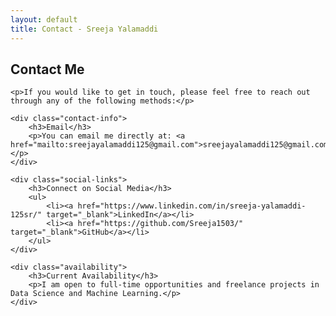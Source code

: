 ```yaml
---
layout: default
title: Contact - Sreeja Yalamaddi
---
```


<section id="contact">
    <h2>Contact Me</h2>

    <p>If you would like to get in touch, please feel free to reach out through any of the following methods:</p>

    <div class="contact-info">
        <h3>Email</h3>
        <p>You can email me directly at: <a href="mailto:sreejayalamaddi125@gmail.com">sreejayalamaddi125@gmail.com</a></p>
    </div>

    <div class="social-links">
        <h3>Connect on Social Media</h3>
        <ul>
            <li><a href="https://www.linkedin.com/in/sreeja-yalamaddi-125sr/" target="_blank">LinkedIn</a></li>
            <li><a href="https://github.com/Sreeja1503/" target="_blank">GitHub</a></li>
        </ul>
    </div>

    <div class="availability">
        <h3>Current Availability</h3>
        <p>I am open to full-time opportunities and freelance projects in Data Science and Machine Learning.</p>
    </div>
</section>
